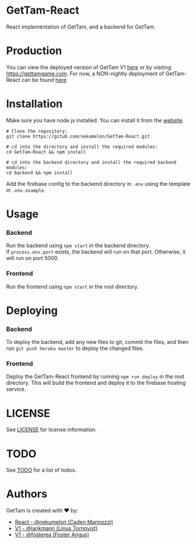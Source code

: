 # GetTam-React

React implementation of GetTam, and a backend for GetTam.

# Production

You can view the deployed version of GetTam V1 [here](https://lankmann.github.io/GetTam) or by visiting https://gettamgame.com. For now, a NON-nightly deployment of GetTam-React can be found [here](https://nekumelon.github.io/GetTam-React)

# Installation

Make sure you have node.js installed. You can install it from the [website](`nodejs.org`).

```
# Clone the repository:
git clone https://gitub.com/nekumelon/GetTam-React.git

# cd into the directory and install the required modules:
cd GetTam-React && npm install

# cd into the backend directory and install the required backend modules:
cd backend && npm install
```

Add the firebase config to the backend directory in `.env` using the template in `.env.example`.

# Usage

### Backend

Run the backend using `npm start` in the backend directory. \
If `process.env.port` exists, the backend will run on that port. Otherwise, it will run on port 5000.

### Frontend

Run the frontend using `npm start` in the root directory.

# Deploying

### Backend

To deploy the backend, add any new files to git, commit the files, and then run `git push heroku master` to deploy the changed files.

### Frontend

Deploy the GetTam-React frontend by running `npm run deploy` in the root directory. This will build the frontend and deploy it to the firebase hosting service.

# LICENSE

See [LICENSE](./LICENSE) for license information.

# TODO

See [TODO](./TODO.md) for a list of todos.

# Authors

GetTam is created with ❤️ by:

-   [React - @nekumelon (Caden Marinozzi)](https://github.com/nekumelon)
-   [V1 - @lankmann (Linus Tornqvist)](https://github.com/lankmann)
-   [V1 - @fosterea (Foster Angus)](https://github.com/fosterea)
